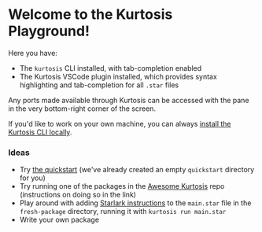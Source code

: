 Welcome to the Kurtosis Playground!
===================================

Here you have:

- The `kurtosis` CLI installed, with tab-completion enabled
- The Kurtosis VSCode plugin installed, which provides syntax highlighting and tab-completion for all `.star` files

Any ports made available through Kurtosis can be accessed with the pane in the very bottom-right corner of the screen.

If you'd like to work on your own machine, you can always [install the Kurtosis CLI locally](https://docs.kurtosis.com/install).

### Ideas

- Try [the quickstart](https://docs.kurtosis.com/quickstart) (we've already created an empty `quickstart` directory for you)
- Try running one of the packages in the [Awesome Kurtosis](https://github.com/kurtosis-tech/awesome-kurtosis) repo (instructions on doing so in the link)
- Play around with adding [Starlark instructions](https://docs.kurtosis.com/starlark-reference) to the `main.star` file in the `fresh-package` directory, running it with `kurtosis run main.star`
- Write your own package
